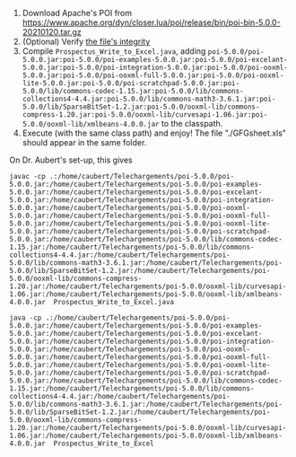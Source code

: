 1. Download Apache's POI from <https://www.apache.org/dyn/closer.lua/poi/release/bin/poi-bin-5.0.0-20210120.tar.gz>
2. (Optional) Verify [the file's integrity](https://www.apache.org/dyn/closer.cgi#verify)
3. Compile `Prospectus_Write_to_Excel.java`, adding `poi-5.0.0/poi-5.0.0.jar:poi-5.0.0/poi-examples-5.0.0.jar:poi-5.0.0/poi-excelant-5.0.0.jar:poi-5.0.0/poi-integration-5.0.0.jar:poi-5.0.0/poi-ooxml-5.0.0.jar:poi-5.0.0/poi-ooxml-full-5.0.0.jar:poi-5.0.0/poi-ooxml-lite-5.0.0.jar:poi-5.0.0/poi-scratchpad-5.0.0.jar:poi-5.0.0/lib/commons-codec-1.15.jar:poi-5.0.0/lib/commons-collections4-4.4.jar:poi-5.0.0/lib/commons-math3-3.6.1.jar:poi-5.0.0/lib/SparseBitSet-1.2.jar:poi-5.0.0/ooxml-lib/commons-compress-1.20.jar:poi-5.0.0/ooxml-lib/curvesapi-1.06.jar:poi-5.0.0/ooxml-lib/xmlbeans-4.0.0.jar` to the classpath.
4. Execute (with the same class path) and enjoy! The file "./GFGsheet.xls" should appear in the same folder.

On Dr. Aubert's set-up, this gives

```
javac -cp .:/home/caubert/Telechargements/poi-5.0.0/poi-5.0.0.jar:/home/caubert/Telechargements/poi-5.0.0/poi-examples-5.0.0.jar:/home/caubert/Telechargements/poi-5.0.0/poi-excelant-5.0.0.jar:/home/caubert/Telechargements/poi-5.0.0/poi-integration-5.0.0.jar:/home/caubert/Telechargements/poi-5.0.0/poi-ooxml-5.0.0.jar:/home/caubert/Telechargements/poi-5.0.0/poi-ooxml-full-5.0.0.jar:/home/caubert/Telechargements/poi-5.0.0/poi-ooxml-lite-5.0.0.jar:/home/caubert/Telechargements/poi-5.0.0/poi-scratchpad-5.0.0.jar:/home/caubert/Telechargements/poi-5.0.0/lib/commons-codec-1.15.jar:/home/caubert/Telechargements/poi-5.0.0/lib/commons-collections4-4.4.jar:/home/caubert/Telechargements/poi-5.0.0/lib/commons-math3-3.6.1.jar:/home/caubert/Telechargements/poi-5.0.0/lib/SparseBitSet-1.2.jar:/home/caubert/Telechargements/poi-5.0.0/ooxml-lib/commons-compress-1.20.jar:/home/caubert/Telechargements/poi-5.0.0/ooxml-lib/curvesapi-1.06.jar:/home/caubert/Telechargements/poi-5.0.0/ooxml-lib/xmlbeans-4.0.0.jar  Prospectus_Write_to_Excel.java 
```

```
java -cp .:/home/caubert/Telechargements/poi-5.0.0/poi-5.0.0.jar:/home/caubert/Telechargements/poi-5.0.0/poi-examples-5.0.0.jar:/home/caubert/Telechargements/poi-5.0.0/poi-excelant-5.0.0.jar:/home/caubert/Telechargements/poi-5.0.0/poi-integration-5.0.0.jar:/home/caubert/Telechargements/poi-5.0.0/poi-ooxml-5.0.0.jar:/home/caubert/Telechargements/poi-5.0.0/poi-ooxml-full-5.0.0.jar:/home/caubert/Telechargements/poi-5.0.0/poi-ooxml-lite-5.0.0.jar:/home/caubert/Telechargements/poi-5.0.0/poi-scratchpad-5.0.0.jar:/home/caubert/Telechargements/poi-5.0.0/lib/commons-codec-1.15.jar:/home/caubert/Telechargements/poi-5.0.0/lib/commons-collections4-4.4.jar:/home/caubert/Telechargements/poi-5.0.0/lib/commons-math3-3.6.1.jar:/home/caubert/Telechargements/poi-5.0.0/lib/SparseBitSet-1.2.jar:/home/caubert/Telechargements/poi-5.0.0/ooxml-lib/commons-compress-1.20.jar:/home/caubert/Telechargements/poi-5.0.0/ooxml-lib/curvesapi-1.06.jar:/home/caubert/Telechargements/poi-5.0.0/ooxml-lib/xmlbeans-4.0.0.jar  Prospectus_Write_to_Excel
```
